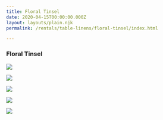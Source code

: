 ```yaml
---
title: Floral Tinsel
date: 2020-04-15T00:00:00.000Z
layout: layouts/plain.njk
permalink: /rentals/table-linens/floral-tinsel/index.html

---
```


### Floral Tinsel

<section class="grid-container" markdown="1">

<a title="blizzard" class="photo-overlay" href="/static/img/table-linens/16.2-Floral-Tinsel/BLIZZARD.jpg">![](/static/img/table-linens/16.2-Floral-Tinsel/BLIZZARD.jpg)</a>

<a title="celery" class="photo-overlay" href="/static/img/table-linens/16.2-Floral-Tinsel/CELERY.jpg">![](/static/img/table-linens/16.2-Floral-Tinsel/CELERY.jpg)</a>

<a title="cornflower" class="photo-overlay" href="/static/img/table-linens/16.2-Floral-Tinsel/CORNFLOWER-AND-CHOCOLATE-crop.jpg">![](/static/img/table-linens/16.2-Floral-Tinsel/CORNFLOWER-AND-CHOCOLATE-crop.jpg)</a>

<a title="onyx" class="photo-overlay" href="/static/img/table-linens/16.2-Floral-Tinsel/ONYX.jpg">![](/static/img/table-linens/16.2-Floral-Tinsel/ONYX.jpg)</a>

<a title="sunset" class="photo-overlay" href="/static/img/table-linens/16.2-Floral-Tinsel/SUNSET.jpg">![](/static/img/table-linens/16.2-Floral-Tinsel/SUNSET.jpg)</a>

</section>